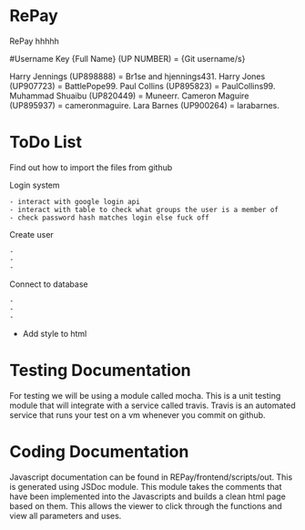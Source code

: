 # RePay
RePay 
hhhhh

#Username Key
{Full Name} (UP NUMBER) = {Git username/s}

Harry Jennings (UP898888) = Br1se and hjennings431.
Harry Jones (UP907723) = BattlePope99.
Paul Collins (UP895823) = PaulCollins99.
Muhammad Shuaibu (UP820449) = Muneerr.
Cameron Maguire (UP895937) = cameronmaguire.
Lara Barnes (UP900264) = larabarnes.




# ToDo List


Find out how to import the files from github



Login system

    - interact with google login api
    - interact with table to check what groups the user is a member of
    - check password hash matches login else fuck off

Create user 
    
    - 
    -
    -

Connect to database

    -
    -
    -
    
- Add style to html

# Testing Documentation


For testing we will be using a module called mocha. This is a unit testing module that will integrate with a service called travis. Travis is an automated service that runs your test on a vm whenever you commit on github.

# Coding Documentation

Javascript documentation can be found in REPay/frontend/scripts/out. This is generated using JSDoc module. This module takes the comments that have been implemented into the Javascripts and builds a clean html page based on them. This allows the viewer to click through the functions and view all parameters and uses.
